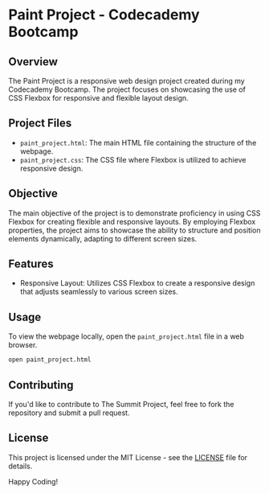 # Paint Project - Codecademy Bootcamp

## Overview

The Paint Project is a responsive web design project created during my Codecademy Bootcamp. The project focuses on showcasing the use of CSS Flexbox for responsive and flexible layout design.

## Project Files

- `paint_project.html`: The main HTML file containing the structure of the webpage.
- `paint_project.css`: The CSS file where Flexbox is utilized to achieve responsive design.

## Objective

The main objective of the project is to demonstrate proficiency in using CSS Flexbox for creating flexible and responsive layouts. By employing Flexbox properties, the project aims to showcase the ability to structure and position elements dynamically, adapting to different screen sizes.

## Features

- Responsive Layout: Utilizes CSS Flexbox to create a responsive design that adjusts seamlessly to various screen sizes.
  
## Usage

To view the webpage locally, open the `paint_project.html` file in a web browser.

```bash
open paint_project.html
```

## Contributing

If you'd like to contribute to The Summit Project, feel free to fork the repository and submit a pull request.

## License

This project is licensed under the MIT License - see the [LICENSE]() file for details.

Happy Coding!